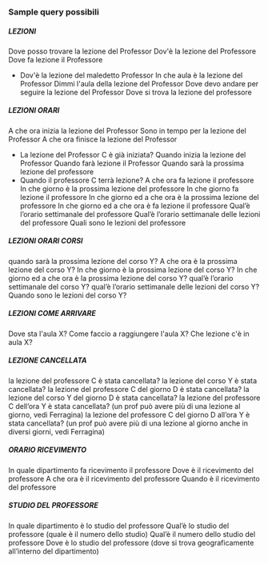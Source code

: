 ### Sample query possibili ###
##### LEZIONI ######
Dove posso trovare la lezione del Professor
Dov'è la lezione del Professore
Dove fa lezione il Professore
- Dov'è la lezione del maledetto Professor
In che aula è la lezione del Professor
Dimmi l'aula della lezione del Professor
Dove devo andare per seguire la lezione del Professor
Dove si trova la lezione del professore
##### LEZIONI ORARI ######
A che ora inizia la lezione del Professor
Sono in tempo per la lezione del Professor
A che ora finisce la lezione del Professor
- La lezione del Professor C è già iniziata?
Quando inizia la lezione del Professor
Quando farà lezione il Professor
Quando sarà la prossima lezione del professore
- Quando il professore C terrà lezione?
A che ora fa lezione il professore
In che giorno è la prossima lezione del professore
In che giorno fa lezione il professore
In che giorno ed a che ora è la prossima lezione del professore
In che giorno ed a che ora è fa lezione il professore
Qual’è l’orario  settimanale del professore
Qual’è l’orario  settimanale delle lezioni del professore
Quali sono le lezioni del professore
##### LEZIONI ORARI CORSI ######
quando sarà la prossima lezione del corso Y?
A che ora è la prossima lezione del corso Y?
In che giorno è la prossima lezione del corso Y?
In che giorno ed a che ora è la prossima lezione del corso Y?
qual’è  l’orario settimanale del corso Y?
qual’è l’orario  settimanale delle lezioni del corso Y?
Quando sono le lezioni del corso Y?
##### LEZIONI COME ARRIVARE #####
Dove sta l'aula X?
Come faccio a raggiungere l'aula X?
Che lezione c'è in aula X?
##### LEZIONE CANCELLATA #####
la lezione del professore C è stata cancellata?
la lezione del corso Y è stata cancellata?
la lezione del professore C del giorno D è stata cancellata?
la lezione del corso Y del giorno D è stata cancellata?
la lezione del professore C dell’ora Y è stata cancellata? (un prof può avere più di una lezione al giorno, vedi Ferragina)
la lezione del professore C del giorno D all’ora Y è stata cancellata? (un prof può avere più di una lezione al giorno anche in diversi giorni, vedi Ferragina)
##### ORARIO RICEVIMENTO #####
In quale dipartimento fa ricevimento il professore
Dove è il ricevimento del professore
A che ora è il ricevimento del professore
Quando è il ricevimento del professore
##### STUDIO DEL PROFESSORE #####
In quale dipartimento è lo studio del professore
Qual’è lo studio del professore  (quale è il numero dello studio)
Qual’è il numero dello studio del professore
Dove è lo studio del professore  (dove si trova geograficamente all’interno del dipartimento)
